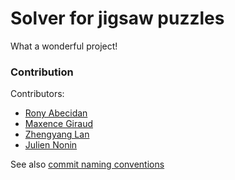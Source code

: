 # Solver for jigsaw puzzles
What a wonderful project!
### Contribution
Contributors:
* [Rony Abecidan](https://github.com/RonyAbecidan/)
* [Maxence Giraud](https://github.com/MaxenceGiraud/)
* [Zhengyang Lan](https://github.com/LANZhengyang)
* [Julien Nonin](https://github.com/JulienNonin)

See also [commit naming conventions](docs/CONTRIBUTING.md)